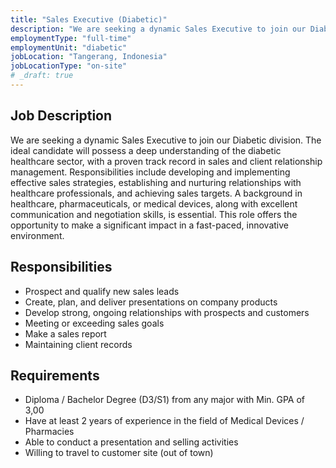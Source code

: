 ```yaml
---
title: "Sales Executive (Diabetic)"
description: "We are seeking a dynamic Sales Executive to join our Diabetic division. The ideal candidate will possess a deep understanding of the diabetic healthcare sector, with a proven track record in sales and client relationship management."
employmentType: "full-time"
employmentUnit: "diabetic"
jobLocation: "Tangerang, Indonesia"
jobLocationType: "on-site"
# _draft: true
---
```


## Job Description

We are seeking a dynamic Sales Executive to join our Diabetic division. The ideal candidate will possess a deep understanding of the diabetic healthcare sector, with a proven track record in sales and client relationship management. Responsibilities include developing and implementing effective sales strategies, establishing and nurturing relationships with healthcare professionals, and achieving sales targets. A background in healthcare, pharmaceuticals, or medical devices, along with excellent communication and negotiation skills, is essential. This role offers the opportunity to make a significant impact in a fast-paced, innovative environment.

## Responsibilities

- Prospect and qualify new sales leads
- Create, plan, and deliver presentations on company products
- Develop strong, ongoing relationships with prospects and customers
- Meeting or exceeding sales goals
- Make a sales report
- Maintaining client records

## Requirements

-  Diploma / Bachelor Degree (D3/S1) from any major with Min. GPA of 3,00
-  Have at least 2 years of experience in the field of Medical Devices / Pharmacies 
-  Able to conduct a presentation and selling activities
-  Willing to travel to customer site (out of town)

